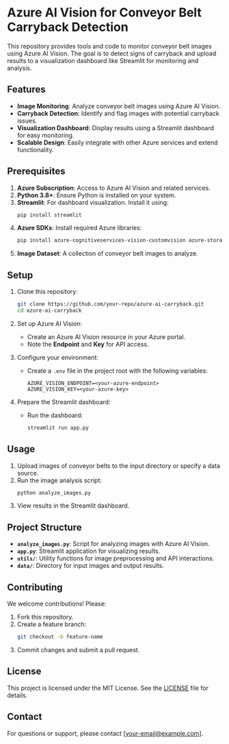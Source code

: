 # Azure AI Vision for Conveyor Belt Carryback Detection

This repository provides tools and code to monitor conveyor belt images using Azure AI Vision. The goal is to detect signs of carryback and upload results to a visualization dashboard like Streamlit for monitoring and analysis.

## Features

- **Image Monitoring**: Analyze conveyor belt images using Azure AI Vision.
- **Carryback Detection**: Identify and flag images with potential carryback issues.
- **Visualization Dashboard**: Display results using a Streamlit dashboard for easy monitoring.
- **Scalable Design**: Easily integrate with other Azure services and extend functionality.

## Prerequisites

1. **Azure Subscription**: Access to Azure AI Vision and related services.
2. **Python 3.8+**: Ensure Python is installed on your system.
3. **Streamlit**: For dashboard visualization. Install it using:
   ```bash
   pip install streamlit
   ```
4. **Azure SDKs**: Install required Azure libraries:
   ```bash
   pip install azure-cognitiveservices-vision-customvision azure-storage-blob
   ```
5. **Image Dataset**: A collection of conveyor belt images to analyze.

## Setup

1. Clone this repository:
   ```bash
   git clone https://github.com/your-repo/azure-ai-carryback.git
   cd azure-ai-carryback
   ```

2. Set up Azure AI Vision:
   - Create an Azure AI Vision resource in your Azure portal.
   - Note the **Endpoint** and **Key** for API access.

3. Configure your environment:
   - Create a `.env` file in the project root with the following variables:
     ```env
     AZURE_VISION_ENDPOINT=<your-azure-endpoint>
     AZURE_VISION_KEY=<your-azure-key>
     ```

4. Prepare the Streamlit dashboard:
   - Run the dashboard:
     ```bash
     streamlit run app.py
     ```

## Usage

1. Upload images of conveyor belts to the input directory or specify a data source.
2. Run the image analysis script:
   ```bash
   python analyze_images.py
   ```
3. View results in the Streamlit dashboard.

## Project Structure

- **`analyze_images.py`**: Script for analyzing images with Azure AI Vision.
- **`app.py`**: Streamlit application for visualizing results.
- **`utils/`**: Utility functions for image preprocessing and API interactions.
- **`data/`**: Directory for input images and output results.

## Contributing

We welcome contributions! Please:

1. Fork this repository.
2. Create a feature branch:
   ```bash
   git checkout -b feature-name
   ```
3. Commit changes and submit a pull request.

## License

This project is licensed under the MIT License. See the [LICENSE](LICENSE) file for details.

## Contact

For questions or support, please contact [your-email@example.com].

